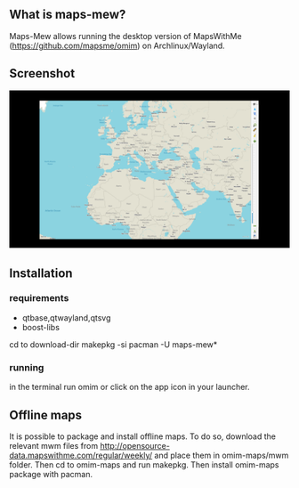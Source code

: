 ## What is maps-mew?

Maps-Mew allows running the desktop version of MapsWithMe (https://github.com/mapsme/omim) on Archlinux/Wayland.

## Screenshot

![screenshot](https://raw.githubusercontent.com/varmd/maps-mew/master/screenshot.png "Screenshot")

## Installation

### requirements

 * qtbase,qtwayland,qtsvg
 * boost-libs
 
 cd to download-dir
 makepkg -si
 pacman -U maps-mew*
 
### running

in the terminal run omim
or click on the app icon in your launcher.

## Offline maps

It is possible to package and install offline maps. To do so, download the relevant mwm files from http://opensource-data.mapswithme.com/regular/weekly/ and place them in omim-maps/mwm folder. Then cd to omim-maps and run makepkg. Then install omim-maps package with pacman.
